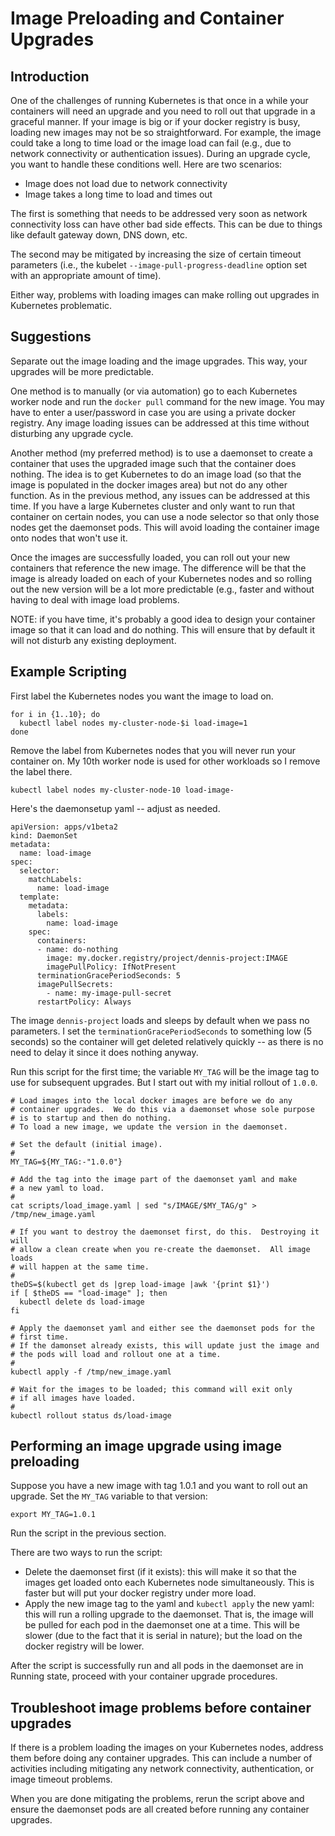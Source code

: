 # Image Preloading and Container Upgrades

## Introduction

One of the challenges of running Kubernetes is that once in a while
your containers will need an upgrade and you need to roll out that
upgrade in a graceful manner.  If your image is big or if your docker
registry is busy, loading new images may not be so straightforward.
For example, the image could take a long to time load or the image
load can fail (e.g., due to network connectivity or authentication issues).
During an upgrade cycle, you want to handle these conditions well.  Here are
two scenarios:

* Image does not load due to network connectivity
* Image takes a long time to load and times out

The first is something that needs to be addressed very soon as network
connectivity loss can have other bad side effects.  This can be due to
things like default gateway down, DNS down, etc.

The second may be mitigated by increasing the size of certain timeout
parameters (i.e., the kubelet `--image-pull-progress-deadline` option
set with an appropriate amount of time).

Either way, problems with loading images can make rolling out upgrades
in Kubernetes problematic.

## Suggestions

Separate out the image loading and the image upgrades.
This way, your upgrades will be more predictable.

One method is to manually (or via automation) go to each Kubernetes
worker node and run the `docker pull` command for the new image.  You
may have to enter a user/password in case you are using a private docker
registry.  Any image loading issues can be addressed at this time without
disturbing any upgrade cycle.

Another method (my preferred method) is to use a daemonset to create a
container that uses the upgraded image such that the container does nothing.
The idea is to get Kubernetes to do an image load (so that the image is
populated in the docker images area) but not do any other function.  As in
the previous method, any issues can be addressed at this time.  If you have
a large Kubernetes cluster and only want to run that container on certain
nodes, you can use a node selector so that only those nodes get the daemonset
pods.  This will avoid loading the container image onto nodes that won't
use it.

Once the images are successfully loaded, you can roll out your new
containers that reference the new image.  The difference will be that the
image is already loaded on each of your Kubernetes nodes and so rolling out
the new version will be a lot more predictable (e.g., faster and without
having to deal with image load problems.

NOTE: if you have time, it's probably a good idea to design your container
image so that it can load and do nothing.  This will ensure that by default
it will not disturb any existing deployment.

## Example Scripting

First label the Kubernetes nodes you want the image to load on.

```
for i in {1..10}; do
  kubectl label nodes my-cluster-node-$i load-image=1
done
```

Remove the label from Kubernetes nodes that you will never run your
container on.  My 10th worker node is used for other workloads so
I remove the label there.

```
kubectl label nodes my-cluster-node-10 load-image-
```

Here's the daemonsetup yaml -- adjust as needed.

```
apiVersion: apps/v1beta2
kind: DaemonSet
metadata:
  name: load-image
spec:
  selector:
    matchLabels:
      name: load-image
  template:
    metadata:
      labels:
        name: load-image
    spec:
      containers:
      - name: do-nothing
        image: my.docker.registry/project/dennis-project:IMAGE
        imagePullPolicy: IfNotPresent
      terminationGracePeriodSeconds: 5
      imagePullSecrets:
        - name: my-image-pull-secret
      restartPolicy: Always
```

The image `dennis-project` loads and sleeps by default when we pass no parameters.
I set the `terminationGracePeriodSeconds` to something low (5 seconds) so the
container will get deleted relatively quickly -- as there is no need to delay it
since it does nothing anyway.

Run this script for the first time; the variable `MY_TAG` will be the image
tag to use for subsequent upgrades.  But I start out with my initial rollout
of `1.0.0`.

```
# Load images into the local docker images are before we do any
# container upgrades.  We do this via a daemonset whose sole purpose
# is to startup and then do nothing.
# To load a new image, we update the version in the daemonset.

# Set the default (initial image).
#
MY_TAG=${MY_TAG:-"1.0.0"}

# Add the tag into the image part of the daemonset yaml and make
# a new yaml to load.
#
cat scripts/load_image.yaml | sed "s/IMAGE/$MY_TAG/g" > /tmp/new_image.yaml

# If you want to destroy the daemonset first, do this.  Destroying it will
# allow a clean create when you re-create the daemonset.  All image loads
# will happen at the same time.
#
theDS=$(kubectl get ds |grep load-image |awk '{print $1}')
if [ $theDS == "load-image" ]; then
  kubectl delete ds load-image
fi

# Apply the daemonset yaml and either see the daemonset pods for the
# first time.
# If the damonset already exists, this will update just the image and
# the pods will load and rollout one at a time.
#
kubectl apply -f /tmp/new_image.yaml

# Wait for the images to be loaded; this command will exit only
# if all images have loaded.
#
kubectl rollout status ds/load-image
```

## Performing an image upgrade using image preloading

Suppose you have a new image with tag 1.0.1 and you want to roll out an upgrade.
Set the `MY_TAG` variable to that version:

```
export MY_TAG=1.0.1
```

Run the script in the previous section.

There are two ways to run the script:

* Delete the daemonset first (if it exists): this will make it so that the images
  get loaded onto each Kubernetes node simultaneously.  This is faster but will
  put your docker registry under more load.
* Apply the new image tag to the yaml and `kubectl apply` the new yaml: this will
  run a rolling upgrade to the daemonset.  That is, the image will be pulled for
  each pod in the daemonset one at a time.  This will be slower (due to the fact
  that it is serial in nature); but the load on the docker registry will be lower.

After the script is successfully run and all pods in the daemonset are in Running
state, proceed with your container upgrade procedures.

## Troubleshoot image problems before container upgrades

If there is a problem loading the images on your Kubernetes nodes, address them before
doing any container upgrades.  This can include a number of activities including
mitigating any network connectivity, authentication, or image timeout problems.

When you are done mitigating the problems, rerun the script above and ensure
the daemonset pods are all created before running any container upgrades.
